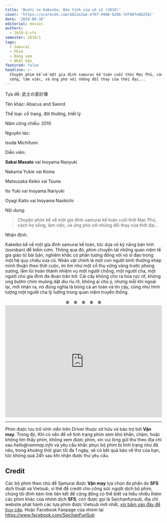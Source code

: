 ```yaml
---
title: 'Bushi no Kakeibo, Bàn tính của võ sĩ (2010)'
cover: 'https://ucarecdn.com/b621e2ae-e767-4996-b20b-7df007e8b256/'
date: '2019-09-30'
editorial: movies
authors:
  - 2019-9-sfs
semester: 2019/1
tags:
  - Samurai
  - Phim
  - Đáng xem
  - Nhật bản
featured: false
headline: >-
  Chuyện phim kể về một gia đình samurai kế toán cuối thời Mạc Phủ, cách họ
  sống, làm việc, và ứng phó với những đổi thay của thời đại...
---
```

Tựa đề: 武士の家計簿

Tên khác: Abacus and Sword

Thể loại: cổ trang, đời thường, triết lý

Năm công chiếu: 2010

Nguyên tác:

Isoda Michifumi

Diễn viên:

**Sakai Masato** vai Inoyama Naoyuki

Nakama Yukie vai Koma

Matsuzaka Keiko vai Tsune

Ito Yuki vai Inoyama Nariyuki

Oyagi Kaito vai Inoyama Naokichi

Nội dung:

> Chuyện phim kể về một gia đình samurai kế toán cuối thời Mạc Phủ, cách họ sống, làm việc, và ứng phó với những đổi thay của thời đại...

Nhận định:

Kakeibo kể về một gia đình samurai kế toán, tức dựa vô kỹ năng bàn tính (soroban) để kiếm cơm. Thông qua đó, phim chuyển tải những quan niệm tề gia giáo tử bài bản, nghiêm khắc có phần tương đồng với võ sĩ đạo trong một hệ quy chiếu xưa cũ. Nhân vật chính là một con người bình thường khép mình thuận theo thời cuộc, im lìm như một cổ thụ vững vàng trước phong sương, lầm lũi hoàn thành nhiệm vụ một người chồng, một người cha, một người chủ gia đình đa đoan trăn trở. Cái cây không cho ra hoa rực rỡ, không ong bướm chim muông dặt dìu ríu rít, không ai chú ý, nhưng mỗi khi ngoái lại, mới nhận ra, nó đúng nghĩa là bóng cả an toàn và tin cậy, cũng như hình tượng một người cha lý tưởng trong quan niệm truyền thống.

<center>❇　❇　❇　❇　❇</center>

<iframe style="border: 0; width: 100%; height: 360px;" src="https://drive.google.com/file/d/1WG0lohb6QG_qB43cXW27_V3k_DsigimB/preview"></iframe>

- - -

Phim được lưu trữ vĩnh viễn trên Driver thuộc sở hữu và bảo trợ bởi **Vận may**.
Trong đó, Khi có vấn đề về tình trạng phim xem khó khăn, chậm, hoặc không tìm thấy phim, không xem được phim, xin vui lòng gửi thư theo địa chỉ sau _hello@vanmay.info_ và yêu cầu khắc phục bộ phim bị tình trạng như đã nêu, trong khoảng thời gian tối đa 1 ngày, sẽ có kết quả báo về thư của bạn, tức không quá 24h sau khi nhận được thư yêu cầu.

## Credit

Các bộ phim theo chủ đề Samurai được **Vận may** lựa chọn đa phần do **SFS** dịch thuật và Vietsub, vì thế để credit cho công sức người dịch bộ phim, chúng tôi đính kèm link liên kết để cộng đồng có thể biết và hiểu nhiều thêm các phim khác của nhóm dịch **SFS**, còn được gọi là Seichanfunsub, địa chỉ website phát hành các tựa phim được Vietsub mới nhất, [xin bấm vào đây để truy cập](https://sei-bietbay.dreamwidth.org/). Hoặc Facebook Fanpage của nhóm tại <https://www.facebook.com/SeichanFunSub>
